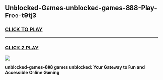 
## Unblocked-Games-unblocked-games-888-Play-Free-t9tj3
<h3>
<a href="https://premium76.site?title=unblocked-games-888&ref=18A1">CLICK TO PLAY</a></h3>
<hr>

<h3>
<a href="https://premium76.site?title=unblocked-games-888&ref=18A1">CLICK 2 PLAY</a>
  
</h3>

<a href="https://premium76.site?title=unblocked-games-888&ref=18A1"><img src="https://clearcache.store/games.png"></a>


**unblocked-games-888 games unblocked: Your Gateway to Fun and Accessible Online Gaming**
